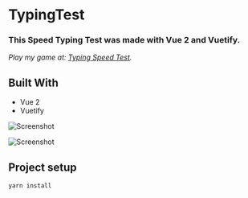 # TypingTest

### This Speed Typing Test was made with Vue 2 and Vuetify.

*Play my game at: [Typing Speed Test](https://jaimegonzalezjr.com/games/typetest).*


## **Built With**
* Vue 2
* Vuetify

![Screenshot](https://github.com/lnsflive/TypingTest/blob/master/public/img/ss1.jpg)

![Screenshot](https://github.com/lnsflive/TypingTest/blob/master/public/img/ss2.jpg)

## Project setup
```
yarn install
```